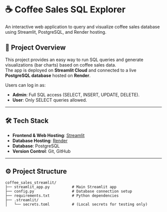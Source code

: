 # ☕ Coffee Sales SQL Explorer

An interactive web application to query and visualize coffee sales database using Streamlit, PostgreSQL, and Render hosting.

## 🚀 Project Overview

This project provides an easy way to run SQL queries and generate visualizations (bar charts) based on coffee sales data.  
The app is deployed on **Streamlit Cloud** and connected to a live **PostgreSQL database** hosted on **Render**.

Users can log in as:
- **Admin**: Full SQL access (SELECT, INSERT, UPDATE, DELETE).
- **User**: Only SELECT queries allowed.

---

## 🛠 Tech Stack

- **Frontend & Web Hosting**: [Streamlit](https://streamlit.io/)
- **Database Hosting**: [Render](https://render.com/)
- **Database**: PostgreSQL
- **Version Control**: Git, GitHub

---

## ⚙️ Project Structure

```plaintext
coffee_sales_streamlit/
├── streamlit_app.py          # Main Streamlit app
├── config.py                 # Database connection setup
├── requirements.txt          # Python dependencies
├── .streamlit/
│   └── secrets.toml          # (Local secrets for testing only)
